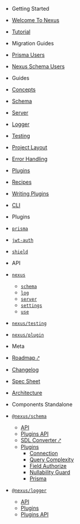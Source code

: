 - Getting Started

- [Welcome To Nexus](README)
- [Tutorial](tutorial/introduction)

- Migration Guides

- [Prisma Users](migration-guides/prisma-users)
- [Nexus Schema Users](getting-started/migrate-from-nexus-schema)

- Guides

- [Concepts](guides/concepts)
- [Schema](guides/schema)
- [Server](guides/server)
- [Logger](guides/logger)
- [Testing](guides/testing)
- [Project Layout](guides/project-layout)
- [Error Handling](guides/error-handling)
- [Plugins](guides/plugins)
- [Recipes](references/recipes)
- [Writing Plugins](guides/writing-plugins)
- [CLI](guides/cli)

- Plugins

- [`prisma`](plugins/prisma)
- [`jwt-auth`](https://github.com/Camji55/nexus-plugin-jwt-auth)
- [`shield`](https://github.com/lvauvillier/nexus-plugin-shield)

- API

- [`nexus`](api/modules/main)

  - [`schema`](api/modules/main/exports/schema)
  - [`log`](api/modules/main/exports/logger)
  - [`server`](api/modules/main/exports/server)
  - [`settings`](api/modules/main/exports/settings)
  - [`use`](api/modules/main/exports/use)

- [`nexus/testing`](api/modules/testing)

* [`nexus/plugin`](api/modules/plugin)

- Meta

- [Roadmap ⤤](https://github.com/orgs/graphql-nexus/projects/1)
- [Changelog](changelog)
- [Spec Sheet](meta/spec-sheet)
- [Architecture](architecture)

- Components Standalone

- [`@nexus/schema`](components/schema/about)

  - [API](components/schema/api/index.md)
  - [Plugins API](components/schema/plugins-api)
  - [SDL Converter ⤤](https://nexus.js.org/converter)
  - [Plugins](components/schema/plugins)
    - [Connection](components/schema/plugins/connection)
    - [Query Complexity](components/schema/plugins/query-complexity)
    - [Field Authorize](components/schema/plugins/field-authorize)
    - [Nullability Guard](components/schema/plugins/nullability-guard)
    - [Prisma](components/schema/plugins/prisma)

- [`@nexus/logger`](components/logger/about)
  - [API](components/logger/api)
  - [Plugins](components/logger/plugins)
  - [Plugins API](components/logger/plugins-api)
